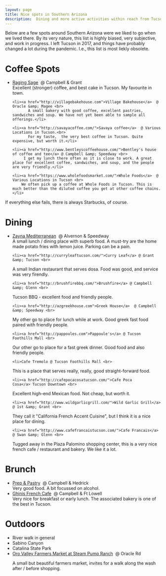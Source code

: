 ```yaml
---
layout: page
title: Nice spots in Southern Arizona
description:  Dining and more active activities within reach from Tucson
---
```

Below are a few spots around Southern Arizona were we liked to go when we lived there. By its very nature, this list is highly biased, very subjective, and work in progress. 
I left Tucson in 2017, and things have probably changed a lot during the pandemic. I.e., this list is most liekly obsolete. 

Coffee Spots
====

<ul>
 	<li><a href="http://www.ragingsage.com/">Raging Sage</a>  @ Campbell &amp; Grant <br>
            Excellent (stronger) coffee, and best cake in Tucson. My favourite in town.</li>

 	<li><a href="http://villagebakehouse.com">Village Bakehouse</a>  @ Oracle &amp; Magee <br>
           A small bakery with good coffee, excellent pastries, sandwiches and soup. We have not yet been able to sample all offerings.</li>

 	<li><a href="http://savayacoffee.com/">Savaya coffee</a>  @ Various Locations in Tucson.<br>
           For my taste,  the very best coffee in Tucson. Quite expensive, but worth it.</li>

 	<li><a href="http://www.bentleyscoffeehouse.com/">Bentley's house of coffee and tee</a> @ Campbell &amp; Speedway <br>
         I get my lunch there often as it is close to work. A great place for excellent coffee, sandwiches, and soup, and the people are very friendly.</li>

 	<li><a href="https://www.wholefoodsmarket.com/">Whole Foods</a>  @ Various Locations in Tucson <br>
        We often pick up a coffee at Whole Foods in Tucson. This is much better than the diluted coffee you get at other coffee chains.</li>
</ul>

If everything else fails, there is always Starbucks, of course.


Dining
====
<ul>
 	<li><a href="http://www.zaynamediterranean.com/">Zayna Mediterranean</a>  @ Alvernon &amp; Speedway <br>
          A small lunch / dining place with superb food. A must-try are the home made potato fries with lemon juice. Parking can be a pain.</li>

 	<li><a href="http://curryleaftucson.com/">Curry Leaf</a> @ Grant &amp; Tucson <br>
A small Indian restaurant that serves dosa. Food was good, and service was very firendly.</li>

 	<li><a href="http://brushfirebbq.com/">Brushfire</a> @ Campbell &amp; Glenn <br>
Tucson BBQ - excellent food and friendly people.</li>

 	<li><a href="http://azgreekhouse.com">Greek House</a>  @ Campbell &amp; Speedway <br>
My other go to place for lunch while at work. Good greek fast food paired with friendly people.</li>

 	<li><a href="http://pappoules.com">Pappoule's</a> @ Tucson Foothills Mall <br>
Our other go to place for a fast greek dinner. Good food and also friendly people.</li>

 	<li>Cafe Tremolo @ Tucson Foothills Mall <br>
This is a place that serves really, really, good straight-forward food.</li>

 	<li><a href="http://cafepocacosatucson.com/">Cafe Poca Cosa</a> Tucson Downtown <br>
Excellent high-end Mexican food. Not cheap, but worth it.</li>

 	<li><a href="http://www.wildgarlicgrill.com/">Wild Garlic Grill</a> @ 1st &amp; Grant <br>
They call it "California French Accent Cuisine", but I think it is a nice place for dining.</li>

 	<li><a href="http://www.cafefrancaistucson.com/">Cafe Francais</a> @ Swan &amp; Glenn <br>
Tugged away in the Plaza Palomino shopping center, this is a very nice french cafe / restaurant and bakery. We like it a lot.</li>
</ul>


Brunch
====

<ul>
 	<li><a class="biz-name" href="http://www.prepandpastry.com/" data-hovercard-id="Fnb57h9ouKgbd5NJ8psY2Q">Prep &amp; Pastry</a>  @ Campbell &amp; Hedrick <br>
Very good food. A bit focussed on alcohol.</li>
 	<li><a href="http://ghiniscafe.com/">Ghinis French Cafe</a>  @ Campbell &amp; Ft Lowell <br>
Very nice for breakfast or early lunch. The associated bakery is one of the best in Tucson.</li>
</ul>

Outdoors
====
<ul>
 	<li>River walk in general</li>
 	<li>Sabino Canyon</li>
 	<li>Catalina State Park</li>
 	<li><a href="https://www.orovalleyaz.gov/residents/farmers-market">Oro Valley Farmers Market at Steam Pump Ranch</a>  @ Oracle Rd <br>

A small but beautiful farmers market, invites for a walk along the wash after / before shopping.</li>
</ul>
